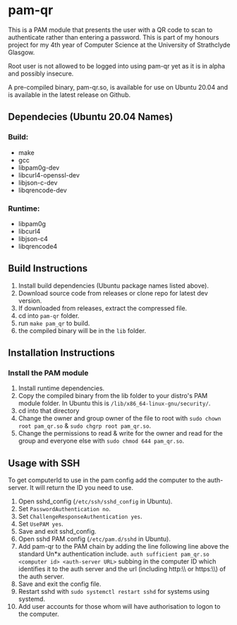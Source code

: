 # pam-qr

This is a PAM module that presents the user with a QR code to scan to authenticate rather than entering a password. This is part of my honours project for my 4th year of Computer Science at the University of Strathclyde Glasgow.

Root user is not allowed to be logged into using pam-qr yet as it is in alpha and possibly insecure.

A pre-compiled binary, pam-qr.so, is available for use on Ubuntu 20.04 and is available in the latest release on Github.

## Dependecies (Ubuntu 20.04 Names)

### Build:

- make
- gcc
- libpam0g-dev
- libcurl4-openssl-dev
- libjson-c-dev
- libqrencode-dev

### Runtime:

- libpam0g
- libcurl4
- libjson-c4
- libqrencode4

## Build Instructions

1. Install build dependencies (Ubuntu package names listed above).
2. Download source code from releases or clone repo for latest dev version.
3. If downloaded from releases, extract the compressed file.
4. cd into `pam-qr` folder.
5. run `make pam_qr` to build.
6. the compiled binary will be in the `lib` folder.

## Installation Instructions

### Install the PAM module

1. Install runtime dependencies.
2. Copy the compiled binary from the lib folder to your distro's PAM module folder. In Ubuntu this is `/lib/x86_64-linux-gnu/security/`.
3. cd into that directory
4. Change the owner and group owner of the file to root with `sudo chown root pam_qr.so` & `sudo chgrp root pam_qr.so`.
5. Change the permissions to read & write for the owner and read for the group and everyone else with `sudo chmod 644 pam_qr.so`.

## Usage with SSH

To get computerId to use in the pam config add the computer to the auth-server. It will return the ID you need to use.

1. Open sshd_config (`/etc/ssh/sshd_config` in Ubuntu).
2. Set `PasswordAuthentication no`.
3. Set `ChallengeResponseAuthentication yes`.
4. Set `UsePAM yes`.
5. Save and exit sshd_config.
6. Open sshd PAM config (`/etc/pam.d/sshd` in Ubuntu).
7. Add pam-qr to the PAM chain by adding the line following line above the standard Un*x authentication include. `auth sufficient pam_qr.so <computer id> <auth-server URL>` subbing in the computer ID which identifies it to the auth server and the url (including http:\\\\ or https:\\\\) of the auth server.
8. Save and exit the config file.
9. Restart sshd with `sudo systemctl restart sshd` for systems using systemd.
10. Add user accounts for those whom will have authorisation to logon to the computer.